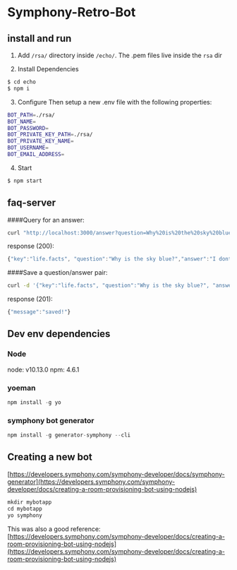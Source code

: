 # Symphony-Retro-Bot

## install and run

1. Add `/rsa/` directory inside `/echo/`.
The .pem files live inside the `rsa` dir

2. Install Dependencies
```sh
$ cd echo
$ npm i
```

3. Configure
Then setup a new .env file with the following properties:

```sh
BOT_PATH=./rsa/
BOT_NAME=
BOT_PASSWORD=
BOT_PRIVATE_KEY_PATH=./rsa/
BOT_PRIVATE_KEY_NAME=
BOT_USERNAME=
BOT_EMAIL_ADDRESS=
```

4. Start
```js
$ npm start
```

## faq-server

####Query for an answer:
```sh
curl "http://localhost:3000/answer?question=Why%20is%20the%20sky%20blue%3F"
```
response (200):
```js
{"key":"life.facts", "question":"Why is the sky blue?","answer":"I dont know"}
```

####Save a question/answer pair:
```sh
curl -d '{"key":"life.facts", "question":"Why is the sky blue?", "answer":"I dont know"}' -H "Content-Type: application/json" -X POST http://localhost:3000/save
```
response (201):
```js
{"message":"saved!"}
```


## Dev env dependencies

### Node
node: v10.13.0
npm: 4.6.1

### yoeman
```js
npm install -g yo
```

### symphony bot generator
```js
npm install -g generator-symphony --cli
```

## Creating a new bot
[https://developers.symphony.com/symphony-developer/docs/symphony-generator](https://developers.symphony.com/symphony-developer/docs/creating-a-room-provisioning-bot-using-nodejs)

```js
mkdir mybotapp
cd mybotapp
yo symphony
```

This was also a good reference:
[https://developers.symphony.com/symphony-developer/docs/creating-a-room-provisioning-bot-using-nodejs](https://developers.symphony.com/symphony-developer/docs/creating-a-room-provisioning-bot-using-nodejs)


